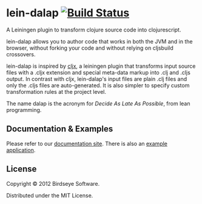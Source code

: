 # lein-dalap [![Build Status](https://secure.travis-ci.org/BirdseyeSoftware/lein-dalap.png?branch=master)](https://travis-ci.org/BirdseyeSoftware/lein-dalap)

A Leiningen plugin to transform clojure source code into
clojurescript.

lein-dalap allows you to author code that works in both the JVM and in
the browser, without forking your code and without relying on
cljsbuild crossovers.

lein-dalap is inspired by [cljx](https://github.com/lynaghk/cljx), a
leiningen plugin that transforms input source files with a .cljx
extension and special meta-data markup into .clj and .cljs output. In
contrast with cljx, lein-dalap's input files are plain .clj files and
only the .cljs files are auto-generated. It is also simpler to specify
custom transformation rules at the project level.

The name dalap is the acronym for _Decide As Late As Possible_, from lean programming.

## Documentation & Examples

Please refer to our [documentation site][documentation_site]. There is also an [example application][example].

## License

Copyright © 2012 Birdseye Software.

Distributed under the MIT License.

[documentation_site]:http://birdseye-sw.com/oss/lein-dalap/
[example]:http://github.com/BirdseyeSoftware/lein-dalap/tree/master/examples/hello_world
